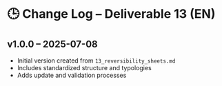 # 🕒 Change Log – Deliverable 13 (EN)

## v1.0.0 – 2025-07-08

- Initial version created from `13_reversibility_sheets.md`
- Includes standardized structure and typologies
- Adds update and validation processes
